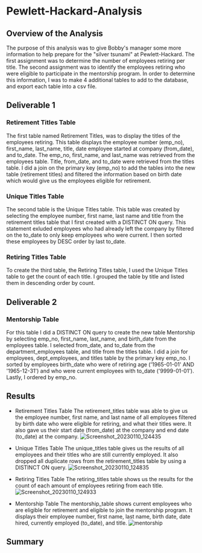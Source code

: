 # Pewlett-Hackard-Analysis
## Overview of the Analysis
The purpose of this analysis was to give Bobby's manager some more information to help prepare for the "silver tsunami" at Pewlett-Hackard. The first assignment was to determine the number of employees retiring per title.  The second assignment was to identify the employees retiring who were eligible to participate in the mentorship program.  In order to determine this information, I was to make 4 additional tables to add to the database, and export each table into a csv file.  

## Deliverable 1
### Retirement Titles Table
The first table named Retirement Titles, was to display the titles of the employees retiring.  This table displays the employee number (emp_no), first_name, last_name, title, date employee started at company (from_date), and to_date.  The emp_no, first_name, and last_name was retrieved from the employees table.  Title, from_date, and to_date were retrieved from the titles table.  I did a join on the primary key (emp_no) to add the tables into the new table (retirement titles) and filtered the information based on birth date which would give us the employees eligible for retirement. 

### Unique Titles Table
The second table is the Unique Titles table.  This table was created by selecting the employee number, first name, last name and title from the retirement titles table that I first created with a DISTINCT ON query.  This statement exluded employees who had already left the company by filtered on the to_date to only keep employees who were current.  I then sorted these employees by DESC order by last to_date.

### Retiring Titles Table
To create the third table, the Retiring Titles table, I used the Unique Titles table to get the count of each title.  I grouped the table by title and listed them in descending order by count.

## Deliverable 2
### Mentorship Table
For this table I did a DISTINCT ON query to create the new table Mentorship by selecting emp_no, first_name, last_name, and birth_date from the employees table.  I selected from_date, and to_date from the department_employees table, and title from the titles table.  I did a join for employees, dept_employees, and titles table by the primary key emp_no.  I sorted by employees birth_date who were of retiring age ('1965-01-01' AND '1965-12-31') and who were current employees with to_date ('9999-01-01').  Lastly, I ordered by emp_no.

## Results
* Retirement Titles Table
  The retirement_titles table was able to give us the employee number, first name, and last name of all employees filtered by birth date who were eligible for retiring, and what their titles were.  It also gave us their start date (from_date) at the company and end date (to_date) at the company.
  ![Screenshot_20230110_124435](https://user-images.githubusercontent.com/45715246/211624282-98b9bd5d-7ed3-4505-94b0-bd12847e04d6.png)

* Unique Titles Table
  The unique_titles table gives us the results of all employees and their titles who are still currently employed.  It also dropped all duplicate rows from the retirement_titles table by using a DISTINCT ON query.
  ![Screenshot_20230110_124835](https://user-images.githubusercontent.com/45715246/211625033-33471691-970b-44bf-bf71-ea527fbff729.png)

* Retiring Titles Table
  The retiring_titles table shows us the results for the count of each amount of employees retiring from each title.
  ![Screenshot_20230110_124933](https://user-images.githubusercontent.com/45715246/211625261-c0a26fa1-c8c2-4074-b67c-924f49a316c0.png)

* Mentorship Table
  The mentorship_table shows current employees who are eligible for retirement and eligible to join the mentorship program.  It displays their employee number, first name, last name, birth date, date hired, currently employed (to_date), and title.
  ![mentorship](https://user-images.githubusercontent.com/45715246/211626017-bd6df47c-3738-4bd6-b939-cff27dfd281e.png)

## Summary
